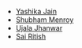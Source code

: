 * [Yashika Jain](https://github.com/yashika1410)
* [Shubham Menroy](https://github.com/shubham9672)
* [Ujala Jhanwar](https://github.com/ujala8)
* [Sai Ritish](https://github.com/ritish1082)
